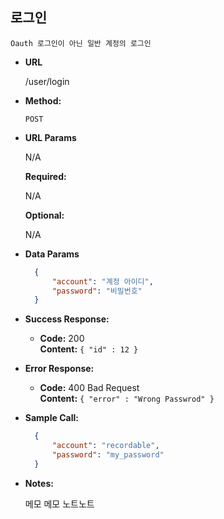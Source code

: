 **로그인**
----
    
    Oauth 로그인이 아닌 일반 계정의 로그인

* **URL**

  /user/login

* **Method:**
  
  `POST`
  
*  **URL Params**
    
    N/A

   **Required:**
 
    N/A

   **Optional:**
 
    N/A

* **Data Params**

  ```json
    {
        "account": "계정 아이디",
        "password": "비밀번호"
    }
   ```

* **Success Response:**
  
  * **Code:** 200 <br />
    **Content:** `{ "id" : 12 }`
 
* **Error Response:**

  * **Code:** 400 Bad Request <br />
    **Content:** `{ "error" : "Wrong Passwrod" }`

* **Sample Call:**

  ```json
    {
        "account": "recordable",
        "password": "my_password"
    }
   ```
* **Notes:**

   메모 메모 노트노트
